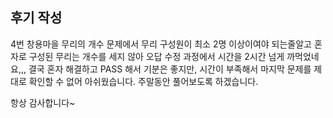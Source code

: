## 후기 작성
4번 창용마을 무리의 개수 문제에서 무리 구성원이 최소 2명 이상이여야 되는줄알고 혼자로 구성된 무리는 개수를 세지 않아 오답 수정 과정에서 시간을 2시간 넘게 까먹었네요,,, 결국 혼자 해결하고 PASS 해서 기분은 좋지만, 시간이 부족해서 마지막 문제를 제대로 확인할 수 없어 아쉬웠습니다. 주말동안 풀어보도록 하겠습니다.

항상 감사합니다~